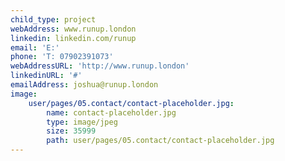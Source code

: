 ```yaml
---
child_type: project
webAddress: www.runup.london
linkedin: linkedin.com/runup
email: 'E:'
phone: 'T: 07902391073'
webAddressURL: 'http://www.runup.london'
linkedinURL: '#'
emailAddress: joshua@runup.london
image:
    user/pages/05.contact/contact-placeholder.jpg:
        name: contact-placeholder.jpg
        type: image/jpeg
        size: 35999
        path: user/pages/05.contact/contact-placeholder.jpg
---
```


